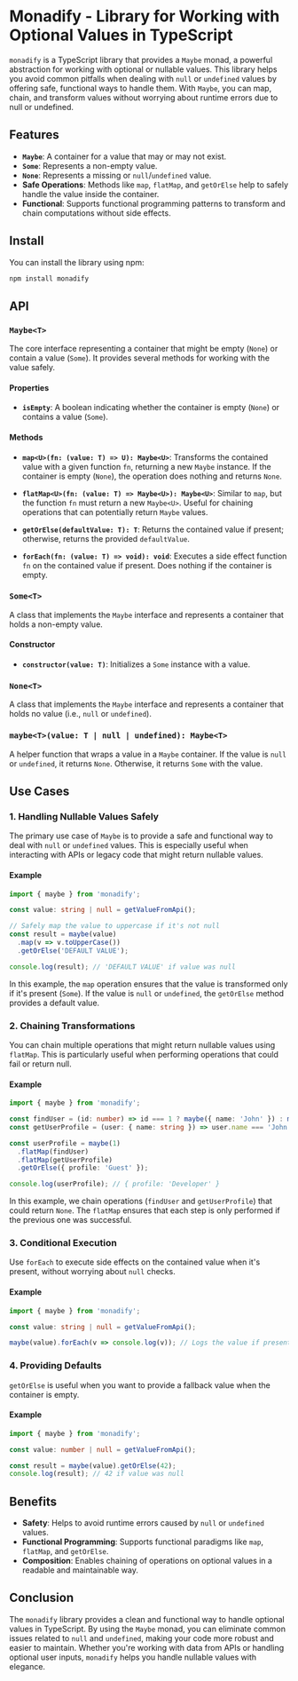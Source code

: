 # Monadify - Library for Working with Optional Values in TypeScript

`monadify` is a TypeScript library that provides a `Maybe` monad, a powerful abstraction for working with optional or nullable values. This library helps you avoid common pitfalls when dealing with `null` or `undefined` values by offering safe, functional ways to handle them. With `Maybe`, you can map, chain, and transform values without worrying about runtime errors due to null or undefined.

## Features

- **`Maybe`**: A container for a value that may or may not exist.
- **`Some`**: Represents a non-empty value.
- **`None`**: Represents a missing or `null`/`undefined` value.
- **Safe Operations**: Methods like `map`, `flatMap`, and `getOrElse` help to safely handle the value inside the container.
- **Functional**: Supports functional programming patterns to transform and chain computations without side effects.

## Install

You can install the library using npm:

```bash
npm install monadify
```

## API

### `Maybe<T>`

The core interface representing a container that might be empty (`None`) or contain a value (`Some`). It provides several methods for working with the value safely.

#### Properties

- **`isEmpty`**: A boolean indicating whether the container is empty (`None`) or contains a value (`Some`).

#### Methods

- **`map<U>(fn: (value: T) => U): Maybe<U>`**: Transforms the contained value with a given function `fn`, returning a new `Maybe` instance. If the container is empty (`None`), the operation does nothing and returns `None`.

- **`flatMap<U>(fn: (value: T) => Maybe<U>): Maybe<U>`**: Similar to `map`, but the function `fn` must return a new `Maybe<U>`. Useful for chaining operations that can potentially return `Maybe` values.

- **`getOrElse(defaultValue: T): T`**: Returns the contained value if present; otherwise, returns the provided `defaultValue`.

- **`forEach(fn: (value: T) => void): void`**: Executes a side effect function `fn` on the contained value if present. Does nothing if the container is empty.

### `Some<T>`

A class that implements the `Maybe` interface and represents a container that holds a non-empty value.

#### Constructor

- **`constructor(value: T)`**: Initializes a `Some` instance with a value.

### `None<T>`

A class that implements the `Maybe` interface and represents a container that holds no value (i.e., `null` or `undefined`).

### `maybe<T>(value: T | null | undefined): Maybe<T>`

A helper function that wraps a value in a `Maybe` container. If the value is `null` or `undefined`, it returns `None`. Otherwise, it returns `Some` with the value.

## Use Cases

### 1. Handling Nullable Values Safely

The primary use case of `Maybe` is to provide a safe and functional way to deal with `null` or `undefined` values. This is especially useful when interacting with APIs or legacy code that might return nullable values.

#### Example

```typescript
import { maybe } from 'monadify';

const value: string | null = getValueFromApi();

// Safely map the value to uppercase if it's not null
const result = maybe(value)
  .map(v => v.toUpperCase())
  .getOrElse('DEFAULT VALUE');

console.log(result); // 'DEFAULT VALUE' if value was null
```

In this example, the `map` operation ensures that the value is transformed only if it's present (`Some`). If the value is `null` or `undefined`, the `getOrElse` method provides a default value.

### 2. Chaining Transformations

You can chain multiple operations that might return nullable values using `flatMap`. This is particularly useful when performing operations that could fail or return null.

#### Example

```typescript
import { maybe } from 'monadify';

const findUser = (id: number) => id === 1 ? maybe({ name: 'John' }) : maybe(null);
const getUserProfile = (user: { name: string }) => user.name === 'John' ? maybe({ profile: 'Developer' }) : maybe(null);

const userProfile = maybe(1)
  .flatMap(findUser)
  .flatMap(getUserProfile)
  .getOrElse({ profile: 'Guest' });

console.log(userProfile); // { profile: 'Developer' }
```

In this example, we chain operations (`findUser` and `getUserProfile`) that could return `None`. The `flatMap` ensures that each step is only performed if the previous one was successful.

### 3. Conditional Execution

Use `forEach` to execute side effects on the contained value when it's present, without worrying about `null` checks.

#### Example

```typescript
import { maybe } from 'monadify';

const value: string | null = getValueFromApi();

maybe(value).forEach(v => console.log(v)); // Logs the value if present, nothing if null
```

### 4. Providing Defaults

`getOrElse` is useful when you want to provide a fallback value when the container is empty.

#### Example

```typescript
import { maybe } from 'monadify';

const value: number | null = getValueFromApi();

const result = maybe(value).getOrElse(42);
console.log(result); // 42 if value was null
```

## Benefits

- **Safety**: Helps to avoid runtime errors caused by `null` or `undefined` values.
- **Functional Programming**: Supports functional paradigms like `map`, `flatMap`, and `getOrElse`.
- **Composition**: Enables chaining of operations on optional values in a readable and maintainable way.

## Conclusion

The `monadify` library provides a clean and functional way to handle optional values in TypeScript. By using the `Maybe` monad, you can eliminate common issues related to `null` and `undefined`, making your code more robust and easier to maintain. Whether you're working with data from APIs or handling optional user inputs, `monadify` helps you handle nullable values with elegance.